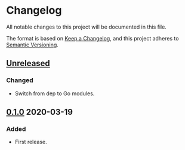 # Changelog

All notable changes to this project will be documented in this file.

The format is based on [Keep a Changelog](https://keepachangelog.com/en/1.0.0/),
and this project adheres to [Semantic Versioning](https://semver.org/spec/v2.0.0.html).



## [Unreleased]

### Changed

- Switch from dep to Go modules.



## [0.1.0] 2020-03-19

### Added

- First release.



[Unreleased]: https://github.com/giantswarm/e2eclients/compare/v0.1.0...HEAD

[0.1.0]: https://github.com/giantswarm/e2eclients/releases/tag/v0.1.0

